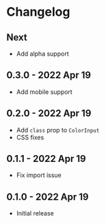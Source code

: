 # Changelog

## Next
- Add alpha support

## 0.3.0 - 2022 Apr 19
- Add mobile support

## 0.2.0 - 2022 Apr 19
- Add `class` prop to `ColorInput`
- CSS fixes

## 0.1.1 - 2022 Apr 19
- Fix import issue

## 0.1.0 - 2022 Apr 19
- Initial release
